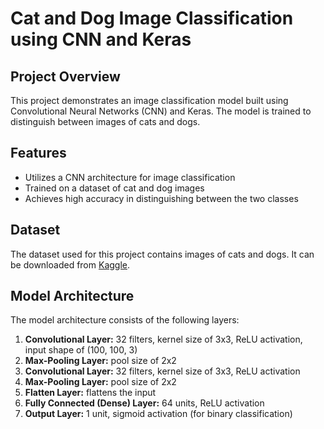 # Cat and Dog Image Classification using CNN and Keras

## Project Overview

This project demonstrates an image classification model built using Convolutional Neural Networks (CNN) and Keras. The model is trained to distinguish between images of cats and dogs.

## Features

- Utilizes a CNN architecture for image classification
- Trained on a dataset of cat and dog images
- Achieves high accuracy in distinguishing between the two classes

## Dataset

The dataset used for this project contains images of cats and dogs. It can be downloaded from [Kaggle](https://www.kaggle.com/c/dogs-vs-cats/data).

## Model Architecture

The model architecture consists of the following layers:

1. **Convolutional Layer:** 32 filters, kernel size of 3x3, ReLU activation, input shape of (100, 100, 3)
2. **Max-Pooling Layer:** pool size of 2x2
3. **Convolutional Layer:** 32 filters, kernel size of 3x3, ReLU activation
4. **Max-Pooling Layer:** pool size of 2x2
5. **Flatten Layer:** flattens the input
6. **Fully Connected (Dense) Layer:** 64 units, ReLU activation
7. **Output Layer:** 1 unit, sigmoid activation (for binary classification)
